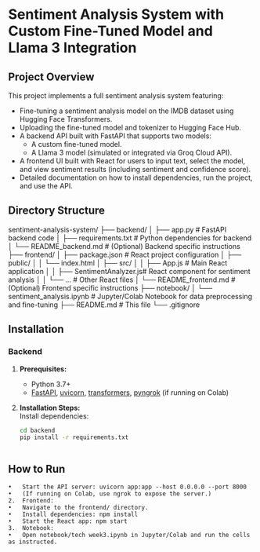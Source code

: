 # Sentiment Analysis System with Custom Fine-Tuned Model and Llama 3 Integration

## Project Overview

This project implements a full sentiment analysis system featuring:
- Fine-tuning a sentiment analysis model on the IMDB dataset using Hugging Face Transformers.
- Uploading the fine-tuned model and tokenizer to Hugging Face Hub.
- A backend API built with FastAPI that supports two models:
  - A custom fine-tuned model.
  - A Llama 3 model (simulated or integrated via Groq Cloud API).
- A frontend UI built with React for users to input text, select the model, and view sentiment results (including sentiment and confidence score).
- Detailed documentation on how to install dependencies, run the project, and use the API.

## Directory Structure
sentiment-analysis-system/
├── backend/
│   ├── app.py                  # FastAPI backend code
│   ├── requirements.txt        # Python dependencies for backend
│   └── README_backend.md       # (Optional) Backend specific instructions
├── frontend/
│   ├── package.json            # React project configuration
│   ├── public/
│   │   └── index.html
│   ├── src/
│   │   ├── App.js              # Main React application
│   │   ├── SentimentAnalyzer.js# React component for sentiment analysis
│   │   └── …                 # Other React files
│   └── README_frontend.md      # (Optional) Frontend specific instructions
├── notebook/
│   └── sentiment_analysis.ipynb  # Jupyter/Colab Notebook for data preprocessing and fine-tuning
├── README.md                   # This file
└── .gitignore



## Installation

### Backend

1. **Prerequisites:**  
   - Python 3.7+  
   - [FastAPI](https://fastapi.tiangolo.com/), [uvicorn](https://www.uvicorn.org/), [transformers](https://github.com/huggingface/transformers), [pyngrok](https://github.com/alexdlaird/pyngrok) (if running on Colab)

2. **Installation Steps:**  
   Install dependencies:
   ```bash
   cd backend
   pip install -r requirements.txt



 ## How to Run
	•	Start the API server: uvicorn app:app --host 0.0.0.0 --port 8000
	•	(If running on Colab, use ngrok to expose the server.)
	2.	Frontend:
	•	Navigate to the frontend/ directory.
	•	Install dependencies: npm install
	•	Start the React app: npm start
	3.	Notebook:
	•	Open notebook/tech week3.ipynb in Jupyter/Colab and run the cells as instructed.


